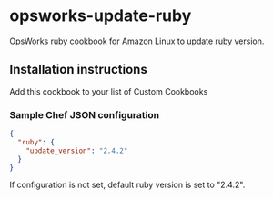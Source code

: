 opsworks-update-ruby
================

OpsWorks ruby cookbook for Amazon Linux to update ruby version.

## Installation instructions

Add this cookbook to your list of Custom Cookbooks

### Sample Chef JSON configuration

```json
{
  "ruby": {
    "update_version": "2.4.2"
  }
}
```

If configuration is not set, default ruby version is set to "2.4.2".